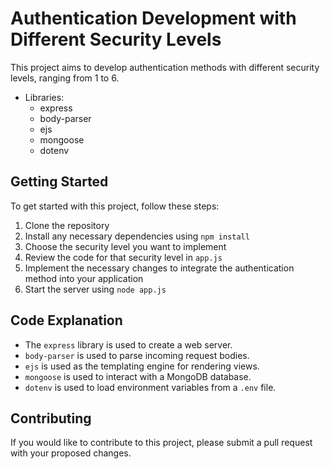 # Authentication Development with Different Security Levels

This project aims to develop authentication methods with different security levels, ranging from 1 to 6.

- Libraries: 
    - express
    - body-parser
    - ejs
    - mongoose
    - dotenv

## Getting Started
To get started with this project, follow these steps:

1. Clone the repository
2. Install any necessary dependencies using `npm install`
3. Choose the security level you want to implement
4. Review the code for that security level in `app.js`
5. Implement the necessary changes to integrate the authentication method into your application
6. Start the server using `node app.js`

## Code Explanation
- The `express` library is used to create a web server.
- `body-parser` is used to parse incoming request bodies.
- `ejs` is used as the templating engine for rendering views.
- `mongoose` is used to interact with a MongoDB database.
- `dotenv` is used to load environment variables from a `.env` file.


## Contributing
If you would like to contribute to this project, please submit a pull request with your proposed changes. 

